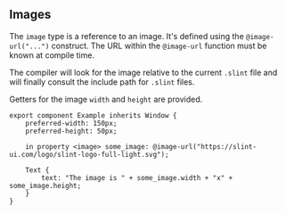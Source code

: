 ## Images

The `image` type is a reference to an image. It's defined using the `@image-url("...")` construct.
The URL within the `@image-url` function must be known at compile time.

The compiler will look for the image relative to the current `.slint` file and will
finally consult the include path for `.slint` files.

Getters for the image `width` and `height` are provided.

```slint
export component Example inherits Window {
    preferred-width: 150px;
    preferred-height: 50px;

    in property <image> some_image: @image-url("https://slint-ui.com/logo/slint-logo-full-light.svg");

    Text {
        text: "The image is " + some_image.width + "x" + some_image.height;
    }
}
```
